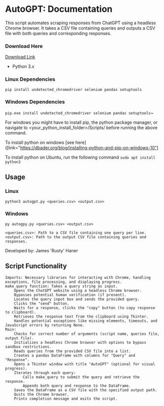 # AutoGPT: Documentation

This script automates scraping responses from ChatGPT using a headless Chrome browser. It takes a CSV file containing queries and outputs a CSV file with both queries and corresponding responses.

### Download Here
[Download Link](https://github.com/JRustyHaner/autoGPT/releases/download/prerelease/autoGPT-alpha1-python.zip)

    
- Python 3.x

### Linux Dependencies
```pip install undetected_chromedriver selenium pandas setuptools```

### Windows Dependencies
```pip.exe install undetected_chromedriver selenium pandas setuptools```~

For windows you might have to install pip, the python package manager, or navigate to <your_python_install_folder>/Scripts/ before running the above command.

To install python on windows [see here]([link="https://dbader.org/blog/installing-python-and-pip-on-windows-10"]

To install python on Ubuntu, run the following command
```sudo apt install python3```  


## Usage

### Linux
```python3 autogpt.py <queries.csv> <output.csv>```

### Windows
```py autogpy.py <queries.csv> <output.csv>```

    <queries.csv>: Path to a CSV file containing one query per line.
    <output.csv>: Path to the output CSV file containing queries and responses.

Developed by: James 'Rusty' Haner

## Script Functionality

    Imports: Necessary libraries for interacting with Chrome, handling exceptions, file processing, and displaying progress.
    make_query function: Takes a query string as input.
        Opens the ChatGPT website using a headless Chrome browser.
        Bypasses potential human verification (if present).
        Locates the query input box and sends the provided query.
        Clicks the "send" button.
        Waits for a response, clicks the "copy" button (to copy response to clipboard).
        Retrieves the response text from the clipboard using Tkinter.
        Handles potential exceptions like missing elements, timeouts, and JavaScript errors by returning None.
    Main:
        Checks for correct number of arguments (script name, queries file, output file).
        Initializes a headless Chrome browser with options to bypass sandbox restrictions.
        Reads queries from the provided CSV file into a list.
        Creates a pandas DataFrame with columns for "Query" and "Response".
        Opens a Tkinter window with title "AutoGPT" (optional for visual progress).
        Iterates through each query:
            Calls make_query to submit the query and retrieve the response.
            Appends both query and response to the DataFrame.
        Saves the DataFrame as a CSV file with the specified output path.
        Quits the Chrome browser.
        Prints completion message and exits the script.
